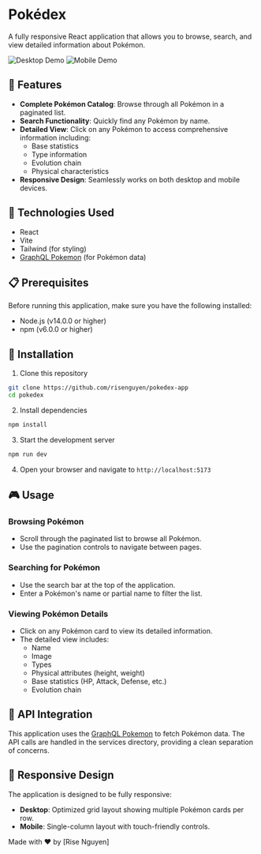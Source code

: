 # Pokédex

A fully responsive React application that allows you to browse, search, and view detailed information about Pokémon.

![Desktop Demo](./demo/mobile.gif) ![Mobile Demo](./demo/desktop.gif)

## 🌟 Features

- **Complete Pokémon Catalog**: Browse through all Pokémon in a paginated list.
- **Search Functionality**: Quickly find any Pokémon by name.
- **Detailed View**: Click on any Pokémon to access comprehensive information including:
  - Base statistics
  - Type information
  - Evolution chain
  - Physical characteristics
- **Responsive Design**: Seamlessly works on both desktop and mobile devices.

## 🚀 Technologies Used

- React
- Vite
- Tailwind (for styling)
- [GraphQL Pokemon](https://graphql-pokemon.js.org/) (for Pokémon data)

## 📋 Prerequisites

Before running this application, make sure you have the following installed:
- Node.js (v14.0.0 or higher)
- npm (v6.0.0 or higher)

## 🔧 Installation

1. Clone this repository
```bash
git clone https://github.com/risenguyen/pokedex-app
cd pokedex
```

2. Install dependencies
```bash
npm install
```

3. Start the development server
```bash
npm run dev
```

4. Open your browser and navigate to `http://localhost:5173`

## 🎮 Usage

### Browsing Pokémon
- Scroll through the paginated list to browse all Pokémon.
- Use the pagination controls to navigate between pages.

### Searching for Pokémon
- Use the search bar at the top of the application.
- Enter a Pokémon's name or partial name to filter the list.

### Viewing Pokémon Details
- Click on any Pokémon card to view its detailed information.
- The detailed view includes:
  - Name
  - Image
  - Types
  - Physical attributes (height, weight)
  - Base statistics (HP, Attack, Defense, etc.)
  - Evolution chain

## 🔄 API Integration

This application uses the [GraphQL Pokemon](https://graphql-pokemon.js.org/) to fetch Pokémon data. The API calls are handled in the services directory, providing a clean separation of concerns.

## 📱 Responsive Design

The application is designed to be fully responsive:
- **Desktop**: Optimized grid layout showing multiple Pokémon cards per row.
- **Mobile**: Single-column layout with touch-friendly controls.

Made with ❤️ by [Rise Nguyen]
